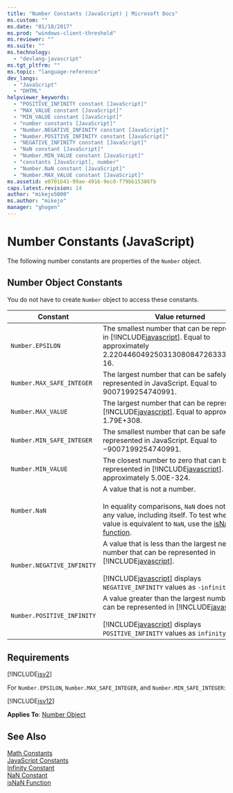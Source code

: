 ```yaml
---
title: "Number Constants (JavaScript) | Microsoft Docs"
ms.custom: ""
ms.date: "01/18/2017"
ms.prod: "windows-client-threshold"
ms.reviewer: ""
ms.suite: ""
ms.technology: 
  - "devlang-javascript"
ms.tgt_pltfrm: ""
ms.topic: "language-reference"
dev_langs: 
  - "JavaScript"
  - "DHTML"
helpviewer_keywords: 
  - "POSITIVE_INFINITY constant [JavaScript]"
  - "MAX_VALUE constant [JavaScript]"
  - "MIN_VALUE constant [JavaScript]"
  - "number constants [JavaScript]"
  - "Number.NEGATIVE_INFINITY constant [JavaScript]"
  - "Number.POSITIVE_INFINITY constant [JavaScript]"
  - "NEGATIVE_INFINITY constant [JavaScript]"
  - "NaN constant [JavaScript]"
  - "Number.MIN_VALUE constant [JavaScript]"
  - "constants [JavaScript], number"
  - "Number.NaN constant [JavaScript]"
  - "Number.MAX_VALUE constant [JavaScript]"
ms.assetid: e0701b41-99ae-4916-9ec0-f79bb15386fb
caps.latest.revision: 14
author: "mikejo5000"
ms.author: "mikejo"
manager: "ghogen"
---
```

# Number Constants (JavaScript)
The following number constants are properties of the `Number` object.  
  
## Number Object Constants  
 You do not have to create `Number` object to access these constants.  
  
|Constant|Value returned|  
|--------------|--------------------|  
|`Number.EPSILON`|The smallest number that can be represented in [!INCLUDE[javascript](../../javascript/includes/javascript-md.md)]. Equal to approximately 2.2204460492503130808472633361816E-16.|  
|`Number.MAX_SAFE_INTEGER`|The largest number that can be safely represented in JavaScript. Equal to 9007199254740991.|  
|`Number.MAX_VALUE`|The largest number that can be represented in [!INCLUDE[javascript](../../javascript/includes/javascript-md.md)]. Equal to approximately 1.79E+308.|  
|`Number.MIN_SAFE_INTEGER`|The smallest number that can be safely represented in JavaScript. Equal to −9007199254740991.|  
|`Number.MIN_VALUE`|The closest number to zero that can be represented in [!INCLUDE[javascript](../../javascript/includes/javascript-md.md)]. Equal to approximately 5.00E-324.|  
|`Number.NaN`|A value that is not a number.<br /><br /> In equality comparisons, `NaN` does not equal any value, including itself. To test whether a value is equivalent to `NaN`, use the [isNaN function](../../javascript/reference/isnan-function-javascript.md).|  
|`Number.NEGATIVE_INFINITY`|A value that is less than the largest negative number that can be represented in [!INCLUDE[javascript](../../javascript/includes/javascript-md.md)].<br /><br /> [!INCLUDE[javascript](../../javascript/includes/javascript-md.md)] displays `NEGATIVE_INFINITY` values as `-infinity`.|  
|`Number.POSITIVE_INFINITY`|A value greater than the largest number that can be represented in [!INCLUDE[javascript](../../javascript/includes/javascript-md.md)].<br /><br /> [!INCLUDE[javascript](../../javascript/includes/javascript-md.md)] displays `POSITIVE_INFINITY` values as `infinity`.|  
  
## Requirements  
 [!INCLUDE[jsv2](../../javascript/reference/includes/jsv2-md.md)]  
  
 For `Number.EPSILON`, `Number.MAX_SAFE_INTEGER`, and `Number.MIN_SAFE_INTEGER`:  
  
 [!INCLUDE[jsv12](../../javascript/reference/includes/jsv12-md.md)]  
  
 **Applies To**: [Number Object](../../javascript/reference/number-object-javascript.md)  
  
## See Also  
 [Math Constants](../../javascript/reference/math-constants-javascript.md)   
 [JavaScript Constants](../../javascript/reference/javascript-constants.md)   
 [Infinity Constant](../../javascript/reference/infinity-constant-javascript.md)   
 [NaN Constant](../../javascript/reference/nan-constant-javascript.md)   
 [isNaN Function](../../javascript/reference/isnan-function-javascript.md)